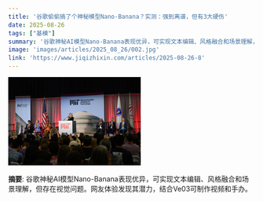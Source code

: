 ```yaml
---
title: '谷歌偷偷搞了个神秘模型Nano-Banana？实测：强到离谱，但有3大硬伤'
date: 2025-08-26
tags: ["基模"]
summary: '谷歌神秘AI模型Nano-Banana表现优异，可实现文本编辑、风格融合和场景理解，但存在视觉问题。网友体验发现其潜力，结合Ve03可制作视频和手办。'
image: 'images/articles/2025_08_26/002.jpg'
link: 'https://www.jiqizhixin.com/articles/2025-08-26-8'
---
```

![谷歌偷偷搞了个神秘模型Nano-Banana？实测：强到离谱，但有3大硬伤](images/articles/2025_08_26/002.jpg)

**摘要**: 谷歌神秘AI模型Nano-Banana表现优异，可实现文本编辑、风格融合和场景理解，但存在视觉问题。网友体验发现其潜力，结合Ve03可制作视频和手办。
